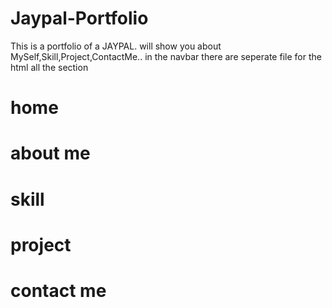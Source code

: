 # Jaypal-Portfolio 
This is a portfolio of a JAYPAL. will show you about MySelf,Skill,Project,ContactMe..
in the navbar there are seperate file for the html  all the section


# home 



# about me






# skill





# project 








# contact me 






